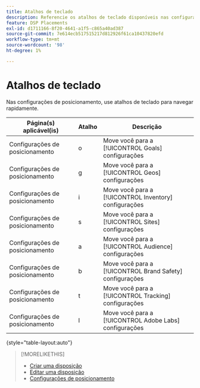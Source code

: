 ```yaml
---
title: Atalhos de teclado
description: Referencie os atalhos de teclado disponíveis nas configurações de posicionamento.
feature: DSP Placements
exl-id: d1711166-8f20-4641-a1f5-c865a40ad387
source-git-commit: 7e614ecb517515217d812926f61ca10437820efd
workflow-type: tm+mt
source-wordcount: '98'
ht-degree: 1%

---
```


# Atalhos de teclado

Nas configurações de posicionamento, use atalhos de teclado para navegar rapidamente<!-- and to create ads and placements -->.

| Página(s) aplicável(is) | Atalho | Descrição |
| ---------------| ----------- | ---------------------- |
| Configurações de posicionamento | o | Move você para a [!UICONTROL Goals] configurações |
| Configurações de posicionamento | g | Move você para a [!UICONTROL Geos] configurações |
| Configurações de posicionamento | i | Move você para a [!UICONTROL Inventory] configurações |
| Configurações de posicionamento | s | Move você para a [!UICONTROL Sites] configurações |
| Configurações de posicionamento | a | Move você para a [!UICONTROL Audience] configurações |
| Configurações de posicionamento | b | Move você para a [!UICONTROL Brand Safety] configurações |
| Configurações de posicionamento | t | Move você para a [!UICONTROL Tracking] configurações |
| Configurações de posicionamento | l | Move você para a [!UICONTROL Adobe Labs] configurações |

{style="table-layout:auto"}

<!-- | Legacy placement settings | npv | Lets you create a new video placement | -->
<!-- | Legacy placement settings | npd | Lets you create a new display placement | -->
<!-- | Legacy placement settings | nav | Lets you create a new video ad | -->
<!-- | Legacy placement settings | nad | Lets you create a new display ad| -->

>[!MORELIKETHIS]
>
>* [Criar uma disposição](/help/dsp/campaign-management/placements/placement-create.md)
>* [Editar uma disposição](/help/dsp/campaign-management/placements/placement-edit.md)
>* [Configurações de posicionamento](/help/dsp/campaign-management/placements/placement-settings.md)

